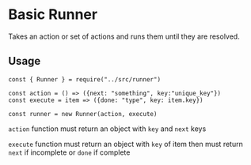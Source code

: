 # Basic Runner
Takes an action or set of actions and runs them until they are resolved.

## Usage
```
const { Runner } = require("../src/runner")

const action = () => ({next: "something", key:"unique_key"})
const execute = item => ({done: "type", key: item.key})

const runner = new Runner(action, execute)

```

`action` function must return an object with `key` and `next` keys

`execute` function must return an object with `key` of item then must return `next` if incomplete or `done` if complete